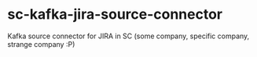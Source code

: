 # sc-kafka-jira-source-connector
Kafka source connector for JIRA in SC (some company, specific company, strange company :P)
